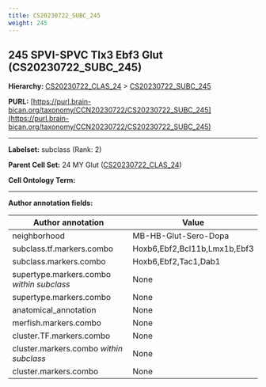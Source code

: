 ```yaml
---
title: CS20230722_SUBC_245
weight: 245
---
```

## 245 SPVI-SPVC Tlx3 Ebf3 Glut (CS20230722_SUBC_245)
<b>Hierarchy: </b>
[CS20230722_CLAS_24](../CS20230722_CLAS_24) >
[CS20230722_SUBC_245](../CS20230722_SUBC_245)

**PURL:** [https://purl.brain-bican.org/taxonomy/CCN20230722/CS20230722_SUBC_245](https://purl.brain-bican.org/taxonomy/CCN20230722/CS20230722_SUBC_245)

---


**Labelset:** subclass (Rank: 2)

**Parent Cell Set:** 24 MY Glut ([CS20230722_CLAS_24](../CS20230722_CLAS_24))



**Cell Ontology Term:** 

[MARKER GENES.]: #


---

[TRANSFERRED ANNOTATIONS.]: #


[AUTHOR ANNOTATION FIELDS.]: #


**Author annotation fields:**

| Author annotation | Value |
|-------------------|-------|
|neighborhood|MB-HB-Glut-Sero-Dopa|
|subclass.tf.markers.combo|Hoxb6,Ebf2,Bcl11b,Lmx1b,Ebf3|
|subclass.markers.combo|Hoxb6,Ebf2,Tac1,Dab1|
|supertype.markers.combo _within subclass_|None|
|supertype.markers.combo|None|
|anatomical_annotation|None|
|merfish.markers.combo|None|
|cluster.TF.markers.combo|None|
|cluster.markers.combo _within subclass_|None|
|cluster.markers.combo|None|
